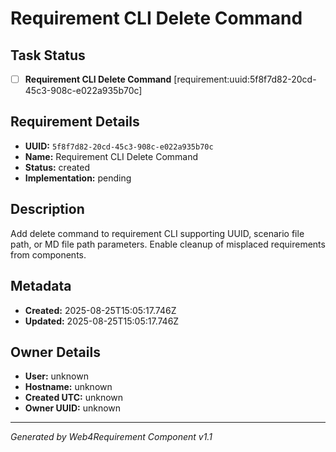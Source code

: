 # Requirement CLI Delete Command

## Task Status
- [ ] **Requirement CLI Delete Command** [requirement:uuid:5f8f7d82-20cd-45c3-908c-e022a935b70c]

## Requirement Details

- **UUID:** `5f8f7d82-20cd-45c3-908c-e022a935b70c`
- **Name:** Requirement CLI Delete Command
- **Status:** created
- **Implementation:** pending

## Description

Add delete command to requirement CLI supporting UUID, scenario file path, or MD file path parameters. Enable cleanup of misplaced requirements from components.

## Metadata

- **Created:** 2025-08-25T15:05:17.746Z
- **Updated:** 2025-08-25T15:05:17.746Z

## Owner Details

- **User:** unknown
- **Hostname:** unknown
- **Created UTC:** unknown
- **Owner UUID:** unknown

---

*Generated by Web4Requirement Component v1.1*